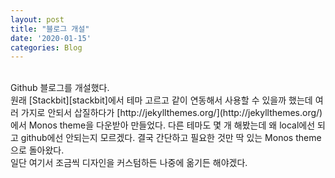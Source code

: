 ```yaml
---
layout: post
title: "블로그 개설"
date: '2020-01-15'
categories: Blog
---
```


<br/>
Github 블로그를 개설했다.

<br/>
원래 [Stackbit][stackbit]에서 테마 고르고 같이 연동해서 사용할 수 있을까 했는데 여러 가지로 안되서 삽질하다가 [http://jekyllthemes.org/](http://jekyllthemes.org/)에서 Monos theme을 다운받아 만들었다.
다른 테마도 몇 개 해봤는데 왜 local에선 되고 github에선 안되는지 모르겠다.
결국 간단하고 필요한 것만 딱 있는 Monos theme으로 돌아왔다.

<br/>
일단 여기서 조금씩 디자인을 커스텀하든 나중에 옮기든 해야겠다.

[stackbit]: https://www.stackbit.com/